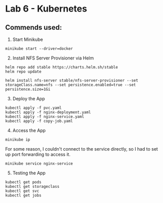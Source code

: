 # Lab 6 - Kubernetes

## Commends used:

1. Start Minikube
```
minikube start --driver=docker
```
2. Install NFS Server Provisioner via Helm
```
helm repo add stable https://charts.helm.sh/stable
helm repo update

helm install nfs-server stable/nfs-server-provisioner --set storageClass.name=nfs --set persistence.enabled=true --set persistence.size=1Gi
```
3. Deploy the App
```
kubectl apply -f pvc.yaml
kubectl apply -f nginx-deployment.yaml
kubectl apply -f nginx-service.yaml
kubectl apply -f copy-job.yaml
```
4. Access the App
```
minikube ip
```

For some reason, I couldn't connect to the service directly, so I had to set up port forwarding to access it.
```
minikube service nginx-service
```
5. Testing the App
```
kubectl get pods
kubectl get storageclass
kubectl get svc
kubectl get jobs
```
